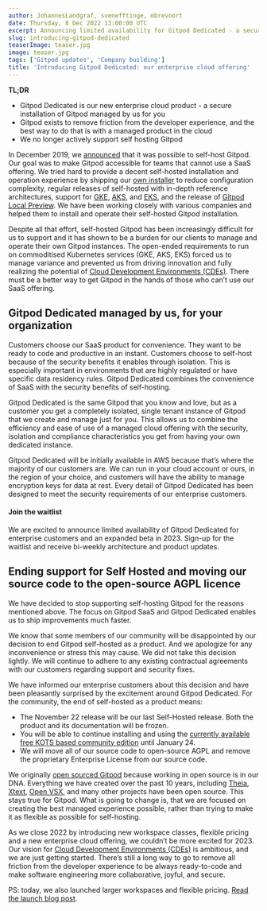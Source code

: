 ```yaml
---
author: JohannesLandgraf, svenefftinge, mbrevoort
date: Thursday, 8 Dec 2022 13:00:00 UTC
excerpt: Announcing limited availability for Gitpod Dedicated - a secure installation of Gitpod managed by us for you
slug: introducing-gitpod-dedicated
teaserImage: teaser.jpg
image: teaser.jpg
tags: ['Gitpod updates', 'Company building']
title: 'Introducing Gitpod Dedicated: our enterprise cloud offering'
---
```


<script context="module">
  export const prerender = true;
</script>

<script>
  import Signup from "$lib/components/dedicated/signup.svelte"
</script>

**TL;DR**

-   Gitpod Dedicated is our new enterprise cloud product - a secure installation of Gitpod managed by us for you
-   Gitpod exists to remove friction from the developer experience, and the best way to do that is with a managed product in the cloud
-   We no longer actively support self hosting Gitpod

In December 2019, we [announced](/blog/self-host-your-gitpod) that it was possible to self-host Gitpod. Our goal was to make Gitpod accessible for teams that cannot use a SaaS offering. We tried hard to provide a decent self-hosted installation and operation experience by shipping our [own installer](/blog/gitpod-installer) to reduce configuration complexity, regular releases of self-hosted with in-depth reference architectures, support for [GKE](https://cloud.google.com/kubernetes-engine), [AKS](https://azure.microsoft.com/en-us/products/kubernetes-service/), and [EKS](https://aws.amazon.com/eks), and the release of [Gitpod Local Preview](/docs/configure/self-hosted/latest/local-preview). We have been working closely with various companies and helped them to install and operate their self-hosted Gitpod installation.

Despite all that effort, self-hosted Gitpod has been increasingly difficult for us to support and it has shown to be a burden for our clients to manage and operate their own Gitpod instances. The open-ended requirements to run on commoditised Kubernetes services (GKE, AKS, EKS) forced us to manage variance and prevented us from driving innovation and fully realizing the potential of [Cloud Development Environments (CDEs)](/cde). There must be a better way to get Gitpod in the hands of those who can’t use our SaaS offering.

## Gitpod Dedicated managed by us, for your organization

Customers choose our SaaS product for convenience. They want to be ready to code and productive in an instant. Customers choose to self-host because of the security benefits it enables through isolation. This is especially important in environments that are highly regulated or have specific data residency rules. Gitpod Dedicated combines the convenience of SaaS with the security benefits of self-hosting.

Gitpod Dedicated is the same Gitpod that you know and love, but as a customer you get a completely isolated, single tenant instance of Gitpod that we create and manage just for you. This allows us to combine the efficiency and ease of use of a managed cloud offering with the security, isolation and compliance characteristics you get from having your own dedicated instance.

Gitpod Dedicated will be initially available in AWS because that’s where the majority of our customers are. We can run in your cloud account or ours, in the region of your choice, and customers will have the ability to manage encryption keys for data at rest. Every detail of Gitpod Dedicated has been designed to meet the security requirements of our enterprise customers.

#### Join the waitlist

We are excited to announce limited availability of Gitpod Dedicated for enterprise customers and an expanded beta in 2023. Sign-up for the waitlist and receive bi-weekly architecture and product updates.

<div class="my-micro">
<Signup class="!mx-auto !left-0" toType="dedicated-signup" />
</div>

## Ending support for Self Hosted and moving our source code to the open-source AGPL licence

We have decided to stop supporting self-hosting Gitpod for the reasons mentioned above. The focus on Gitpod SaaS and Gitpod Dedicated enables us to ship improvements much faster.

We know that some members of our community will be disappointed by our decision to end Gitpod self-hosted as a product. And we apologize for any inconvenience or stress this may cause. We did not take this decision lightly. We will continue to adhere to any existing contractual agreements with our customers regarding support and security fixes.

We have informed our enterprise customers about this decision and have been pleasantly surprised by the excitement around Gitpod Dedicated. For the community, the end of self-hosted as a product means:

-   The November 22 release will be our last Self-Hosted release. Both the product and its documentation will be frozen.
-   You will be able to continue installing and using the [currently available free KOTS based community edition](/community-license) until January 24.
-   We will move all of our source code to open-source AGPL and remove the proprietary Enterprise License from our source code.

We originally [open sourced Gitpod](https://www.gitpod.io/blog/opensource) because working in open source is in our DNA. Everything we have created over the past 10 years, including [Theia](https://github.com/eclipse-theia/theia), [Xtext](https://github.com/eclipse/xtext), [Open VSX](https://github.com/eclipse/openvsx), and many other projects have been open source. This stays true for Gitpod. What is going to change is, that we are focused on creating the best managed experience possible, rather than trying to make it as flexible as possible for self-hosting.

As we close 2022 by introducing new workspace classes, flexible pricing and a new enterprise cloud offering, we couldn’t be more excited for 2023. Our vision for [Cloud Development Environments (CDEs)](/cde) is ambitious, and we are just getting started. There’s still a long way to go to remove all friction from the developer experience to be always ready-to-code and make software engineering more collaborative, joyful, and secure.

PS: today, we also launched larger workspaces and flexible pricing. [Read the launch blog post](/blog/introducing-workspace-classes-and-flexible-pricing).
